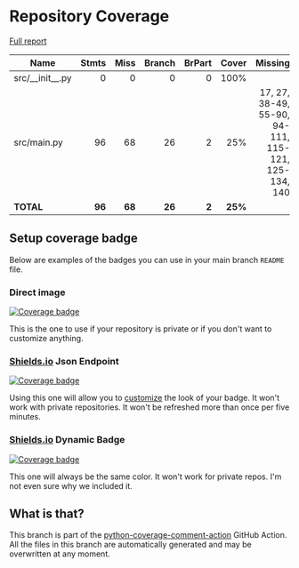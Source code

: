 # Repository Coverage

[Full report](https://htmlpreview.github.io/?https://github.com/MaineDSA/maine_state_legislator_data/blob/python-coverage-comment-action-data/htmlcov/index.html)

| Name                |    Stmts |     Miss |   Branch |   BrPart |   Cover |   Missing |
|-------------------- | -------: | -------: | -------: | -------: | ------: | --------: |
| src/\_\_init\_\_.py |        0 |        0 |        0 |        0 |    100% |           |
| src/main.py         |       96 |       68 |       26 |        2 |     25% |17, 27, 38-49, 55-90, 94-111, 115-121, 125-134, 140 |
|           **TOTAL** |   **96** |   **68** |   **26** |    **2** | **25%** |           |


## Setup coverage badge

Below are examples of the badges you can use in your main branch `README` file.

### Direct image

[![Coverage badge](https://raw.githubusercontent.com/MaineDSA/maine_state_legislator_data/python-coverage-comment-action-data/badge.svg)](https://htmlpreview.github.io/?https://github.com/MaineDSA/maine_state_legislator_data/blob/python-coverage-comment-action-data/htmlcov/index.html)

This is the one to use if your repository is private or if you don't want to customize anything.

### [Shields.io](https://shields.io) Json Endpoint

[![Coverage badge](https://img.shields.io/endpoint?url=https://raw.githubusercontent.com/MaineDSA/maine_state_legislator_data/python-coverage-comment-action-data/endpoint.json)](https://htmlpreview.github.io/?https://github.com/MaineDSA/maine_state_legislator_data/blob/python-coverage-comment-action-data/htmlcov/index.html)

Using this one will allow you to [customize](https://shields.io/endpoint) the look of your badge.
It won't work with private repositories. It won't be refreshed more than once per five minutes.

### [Shields.io](https://shields.io) Dynamic Badge

[![Coverage badge](https://img.shields.io/badge/dynamic/json?color=brightgreen&label=coverage&query=%24.message&url=https%3A%2F%2Fraw.githubusercontent.com%2FMaineDSA%2Fmaine_state_legislator_data%2Fpython-coverage-comment-action-data%2Fendpoint.json)](https://htmlpreview.github.io/?https://github.com/MaineDSA/maine_state_legislator_data/blob/python-coverage-comment-action-data/htmlcov/index.html)

This one will always be the same color. It won't work for private repos. I'm not even sure why we included it.

## What is that?

This branch is part of the
[python-coverage-comment-action](https://github.com/marketplace/actions/python-coverage-comment)
GitHub Action. All the files in this branch are automatically generated and may be
overwritten at any moment.